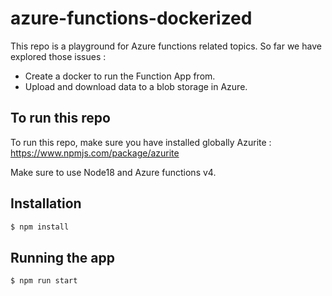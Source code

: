 # azure-functions-dockerized

This repo is a playground for Azure functions related topics. So far we have explored those issues :

- Create a docker to run the Function App from.
- Upload and download data to a blob storage in Azure.

## To run this repo

To run this repo, make sure you have installed globally Azurite : https://www.npmjs.com/package/azurite

Make sure to use Node18 and Azure functions v4.

## Installation

```bash
$ npm install
```

## Running the app

```bash
$ npm run start
```
